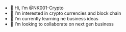 - 👋 Hi, I’m @NK001-Crypto
- 👀 I’m interested in crypto currencies and block chain
- 🌱 I’m currently learning ne business ideas
- 💞️ I’m looking to collaborate on next gen business

<!---
NK001-Crypto/NK001-Crypto is a ✨ special ✨ repository because its `README.md` (this file) appears on your GitHub profile.
You can click the Preview link to take a look at your changes.
--->
